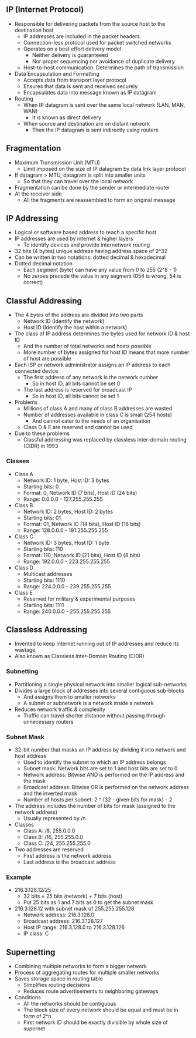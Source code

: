 ## IP (Internet Protocol)
- Responsible for delivering packets from the source host to the destination host
  - IP addresses are included in the packet headers
  - Connection-less protocol used for packet switched networks
  - Operates on a best effort delivery model
    - Neither delivery is guaranteeed
    - Nor proper sequencing nor avoidance of duplicate delivery
  - Host-to-host communication: Determines the path of transmission
- Data Encapsulation and Formatting
  - Accepts data from transport layer protocol
  - Ensures that data is sent and received securely
  - Encapsulates data into message known as IP datagram
- Routing
  - When IP datagram is sent over the same local network (LAN, MAN, WAN)
    - It is known as direct delivery
  - When source and destination are on distant network
    - Then the IP datagram is sent indirectly using routers

## Fragmentation
- Maximum Transmission Unit (MTU)
  - Limit imposed on the size of IP datagram by data link layer protocol
- If datagram > MTU, datagram is split into smaller units
  - So that they can travel over the local network
- Fragmentation can be done by the sender or intermediate router
- At the receiver side
  - All the fragments are reassembled to form an original message

## IP Addressing
- Logical or software based address to reach a specific host
- IP addresses are used by internet & higher layers
  - To identify devices and provide internetwork routing
- 32 bits (4 bytes) unique address having address space of 2^32
- Can be written in two notations: dotted decimal & hexadecimal
- Dotted decimal notation
  - Each segment (byte) can have any value from 0 to 255 (2^8 - 1)
  - No zeroes precede the value in any segment (054 is wrong, 54 is correct)

## Classful Addressing
- The 4 bytes of the address are divided into two parts
  - Network ID (Identify the network)
  - Host ID (Identify the host within a network)
- The class of IP address determines the bytes used for network ID & host ID
  - And the number of total networks and hosts possible
  - More number of bytes assigned for host ID means that more number of host are possible
- Each ISP or network administrator assigns an IP address to each connected device
  - The first address of any network is the network number
    - So in host ID, all bits cannot be set 0
  - The last address is reserved for broadcast IP
    - So in host ID, all bits cannot be set 1
- Problems
  - Millions of class A and many of class B addresses are wasted
  - Number of addresses available in class C is small (254 hosts)
    - And cannot cater to the needs of an organisation
  - Class D & E are reserved and cannot be used
- Due to these problems
  - Classful addressing was replaced by classless inter-domain routing (CIDR) in 1993

### Classes
- Class A
  - Network ID: 1 byte, Host ID: 3 bytes
  - Starting bits: 0
  - Format: 0, Network ID (7 bits), Host ID (24 bits)
  - Range: 0.0.0.0 - 127.255.255.255
- Class B
  - Network ID: 2 bytes, Host ID: 2 bytes
  - Starting bits: 01
  - Format: 01, Network ID (14 bits), Host ID (16 bits)
  - Range: 128.0.0.0 - 191.255.255.255
- Class C
  - Network ID: 3 bytes, Host ID: 1 byte
  - Starting bits: 110
  - Format: 110, Network ID (21 bits), Host ID (8 bits)
  - Range: 192.0.0.0 - 223.255.255.255
- Class D
  - Multicast addresses
  - Starting bits: 1110
  - Range: 224.0.0.0 - 239.255.255.255
- Class E
  - Reserved for military & experimental purposes
  - Starting bits: 1111
  - Range: 240.0.0.0 - 255.255.255.255

## Classless Addressing
- Invented to keep internet running out of IP addresses and reduce its wastage
- Also known as Classless Inter-Domain Routing (CIDR)

### Subnetting
- Partitioning a single physical network into smaller logical sub-networks
- Divides a large block of addresses into several contiguous sub-blocks
  - And assigns them to smaller networks
  - A subnet or subnetwork is a network inside a network
- Reduces network traffic & complexity
  - Traffic can travel shorter distance without passing through unnecessary routers

### Subnet Mask
- 32-bit number that masks an IP address by dividing it into network and host address
  - Used to identify the subnet to which an IP address belongs
  - Subnet mask: Network bits are set to 1 and host bits are set to 0
  - Network address: Bitwise AND is performed on the IP address and the mask
  - Broadcast address: Bitwise OR is performed on the network address and the inverted mask
  - Number of hosts per subnet: 2 ^ (32 - given bits for mask) - 2
- The address includes the number of bits for mask (assigned to the network address)
  - Usually represented by /n
- Classes
  - Class A: /8, 255.0.0.0
  - Class B: /16, 255.255.0.0
  - Class C: /24, 255.255.255.0
- Two addresses are reserved
  - First address is the network address
  - Last address is the broadcast address

### Example
- 216.3.128.12/25
  - 32 bits = 25 bits (network) + 7 bits (host)
  - Put 25 bits as 1 and 7 bits as 0 to get the subnet mask
- 216.3.128.12 with subnet mask of 255.255.255.128
  - Network address: 216.3.128.0
  - Broadcast address: 216.3.128.127
  - Host IP range: 216.3.128.0 to 216.3.128.126
  - IP class: C

## Supernetting
- Combining multiple networks to form a bigger network
- Process of aggregating routes for multiple smaller networks
- Saves storage space in routing table
  - Simplifies routing decisions
  - Reduces route advertisements to neighboring gateways
- Conditions
  - All the networks should be contiguous
  - The block size of every network should be equal and must be in form of 2^n
  - First network ID should be exactly divisible by whole size of supernet
